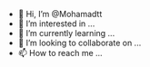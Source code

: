 - 👋 Hi, I’m @Mohamadtt
- 👀 I’m interested in ...
- 🌱 I’m currently learning ...
- 💞️ I’m looking to collaborate on ...
- 📫 How to reach me ...

<!---
Mohamadtt/Mohamadtt is a ✨ special ✨ repository because its `README.md` (this file) appears on your GitHub profile.
You can click the Preview link to take a look at your changes.
--->
